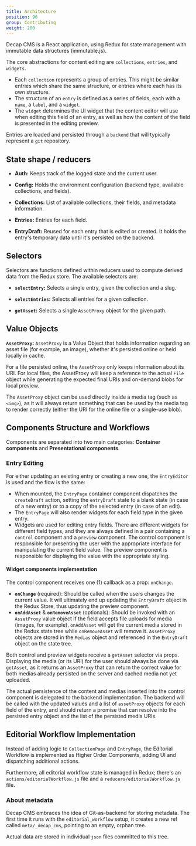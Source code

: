 ```yaml
---
title: Architecture
position: 90
group: Contributing
weight: 200
---
```


Decap CMS is a React application, using Redux for state management with immutable data structures (immutable.js).

The core abstractions for content editing are `collections`, `entries`, and `widgets`.

* Each `collection` represents a group of entries. This might be similar entries which share the same structure, or entries where each has its own structure.
* The structure of an `entry` is defined as a series of fields, each with a `name`, a `label`, and a `widget`.
* The `widget` determines the UI widget that the content editor will use when editing this field of an entry, as well as how the content of the field is presented in the editing preview.

Entries are loaded and persisted through a `backend` that will typically represent a `git` repository.

## State shape / reducers

- **Auth:** Keeps track of the logged state and the current user.

- **Config:** Holds the environment configuration (backend type, available collections, and fields).

- **Collections:** List of available collections, their fields, and metadata information.

- **Entries:** Entries for each field.

- **EntryDraft:** Reused for each entry that is edited or created. It holds the entry's temporary data until it's persisted on the backend.

## Selectors
Selectors are functions defined within reducers used to compute derived data from the Redux store. The available selectors are:


- **`selectEntry`:** Selects a single entry, given the collection and a slug.

- **`selectEntries`:** Selects all entries for a given collection.

- **`getAsset`:** Selects a single `AssetProxy` object for the given path.

## Value Objects
**`AssetProxy`:** `AssetProxy` is a Value Object that holds information regarding an asset file (for example, an image), whether it's persisted online or held locally in cache.

For a file persisted online, the `AssetProxy` only keeps information about its URI. For local files, the AssetProxy will keep a reference to the actual `File` object while generating the expected final URIs and on-demand blobs for local preview.

The `AssetProxy` object can be used directly inside a media tag (such as `<img>`), as it will always return something that can be used by the media tag to render correctly (either the URI for the online file or a single-use blob).

## Components Structure and Workflows
Components are separated into two main categories: **Container components** and **Presentational components**.

### Entry Editing
For either updating an existing entry or creating a new one, the `EntryEditor` is used and the flow is the same:

* When mounted, the `EntryPage` container component dispatches the `createDraft` action, setting the `entryDraft` state to a blank state (in case of a new entry) or to a copy of the selected entry (in case of an edit).
* The `EntryPage` will also render widgets for each field type in the given entry.
* Widgets are used for editing entry fields. There are different widgets for different field types, and they are always defined in a pair containing a `control` component and a `preview` component. The control component is responsible for presenting the user with the appropriate interface for manipulating the current field value. The preview component is responsible for displaying the value with the appropriate styling.

#### Widget components implementation
The control component receives one (1) callback as a prop: `onChange`.

* **`onChange`** (required): Should be called when the users changes the current value. It will ultimately end up updating the `EntryDraft` object in the Redux Store, thus updating the preview component.
* **`onAddAsset`** & **`onRemoveAsset`** (optionals): Should be invoked with an `AssetProxy` value object if the field accepts file uploads for media (images, for example). `onAddAsset` will get the current media stored in the Redux state tree while `onRemoveAsset` will remove it. `AssetProxy` objects are stored in the `Medias` object and referenced in the `EntryDraft` object on the state tree.

Both control and preview widgets receive a `getAsset` selector via props. Displaying the media (or its URI) for the user should always be done via `getAsset`, as it returns an `AssetProxy` that can return the correct value for both medias already persisted on the server and cached media not yet uploaded.

The actual persistence of the content and medias inserted into the control component is delegated to the backend implementation. The backend will be called with the updated values and a list of `assetProxy` objects for each field of the entry, and should return a promise that can resolve into the persisted entry object and the list of the persisted media URIs.


## Editorial Workflow Implementation

Instead of adding logic to `CollectionPage` and `EntryPage`, the Editorial Workflow is implemented as Higher Order Components, adding UI and dispatching additional actions.

Furthermore, all editorial workflow state is managed in Redux; there's an `actions/editorialWorkflow.js` file and a `reducers/editorialWorkflow.js` file.

### About metadata

Decap CMS embraces the idea of Git-as-backend for storing metadata. The first time it runs with the `editorial_workflow` setup, it creates a new ref called `meta/_decap_cms`, pointing to an empty, orphan tree.

Actual data are stored in individual `json` files committed to this tree.

